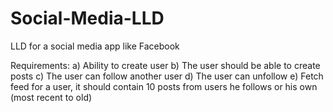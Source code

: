 # Social-Media-LLD
LLD for a social media app like Facebook

Requirements:
a) Ability to create user
b) The user should be able to create posts
c) The user can follow another user
d) The user can unfollow
e) Fetch feed for a user, it should contain 10 posts from users he follows or his own (most recent to old)
